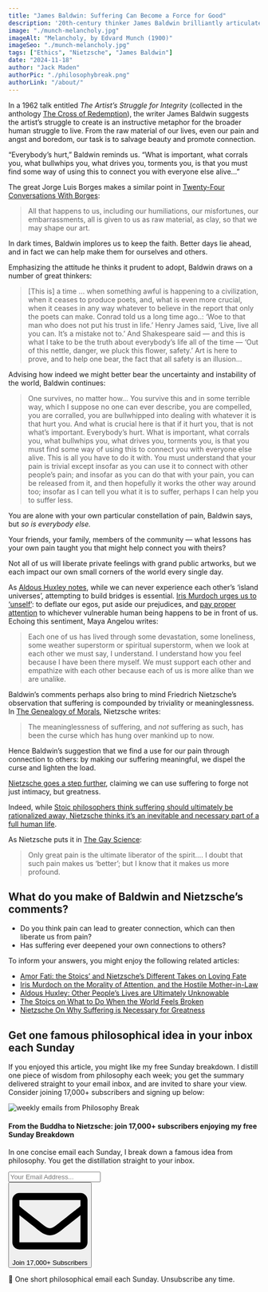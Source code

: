 ```yaml
---
title: "James Baldwin: Suffering Can Become a Force for Good"
description: '20th-century thinker James Baldwin brilliantly articulates how we can ease our personal and shared suffering by harnessing our pain as a force for good.'
image: "./munch-melancholy.jpg"
imageAlt: "Melancholy, by Edvard Munch (1900)"
imageSeo: "./munch-melancholy.jpg"
tags: ["Ethics", "Nietzsche", "James Baldwin"]
date: "2024-11-18"
author: "Jack Maden"
authorPic: "./philosophybreak.png"
authorLink: "/about/"
---
```


<span class="big-letter">I</span>n a 1962 talk entitled _The Artist’s Struggle for Integrity_ (collected in the anthology <a target="_blank" rel="noopener noreferrer sponsored" href="https://amzn.to/4fvTfQW">The Cross of Redemption</a>), the writer James Baldwin suggests the artist’s struggle to create is an instructive metaphor for the broader human struggle to live. From the raw material of our lives, even our pain and angst and boredom, our task is to salvage beauty and promote connection.

“Everybody’s hurt,” Baldwin reminds us. “What is important, what corrals you, what bullwhips you, what drives you, torments you, is that you must find some way of using this to connect you with everyone else alive…”

The great Jorge Luis Borges makes a similar point in <a target="_blank" rel="noopener noreferrer sponsored" href="https://amzn.to/48TztMN">Twenty-Four Conversations With Borges</a>: 

>All that happens to us, including our humiliations, our misfortunes, our embarrassments, all is given to us as raw material, as clay, so that we may shape our art.

In dark times, Baldwin implores us to keep the faith. Better days lie ahead, and in fact we can help make them for ourselves and others.

Emphasizing the attitude he thinks it prudent to adopt, Baldwin draws on a number of great thinkers:

>[This is] a time … when something awful is happening to a civilization, when it ceases to produce poets, and, what is even more crucial, when it ceases in any way whatever to believe in the report that only the poets can make. Conrad told us a long time ago..: ‘Woe to that man who does not put his trust in life.’ Henry James said, ‘Live, live all you can. It’s a mistake not to.’ And Shakespeare said — and this is what I take to be the truth about everybody’s life all of the time — ‘Out of this nettle, danger, we pluck this flower, safety.’ Art is here to prove, and to help one bear, the fact that all safety is an illusion…

Advising how indeed we might better bear the uncertainty and instability of the world, Baldwin continues:

>One survives, no matter how… You survive this and in some terrible way, which I suppose no one can ever describe, you are compelled, you are corralled, you are bullwhipped into dealing with whatever it is that hurt you. And what is crucial here is that if it hurt you, that is not what’s important. Everybody’s hurt. What is important, what corrals you, what bullwhips you, what drives you, torments you, is that you must find some way of using this to connect you with everyone else alive. This is all you have to do it with. You must understand that your pain is trivial except insofar as you can use it to connect with other people’s pain; and insofar as you can do that with your pain, you can be released from it, and then hopefully it works the other way around too; insofar as I can tell you what it is to suffer, perhaps I can help you to suffer less.

You are alone with your own particular constellation of pain, Baldwin says, but _so is everybody else._

Your friends, your family, members of the community — what lessons has your own pain taught you that might help connect you with theirs? 

Not all of us will liberate private feelings with grand public artworks, but we each impact our own small corners of the world every single day.

As [Aldous Huxley notes](/articles/aldous-huxley-other-peoples-lives-are-ultimately-unknowable/), while we can never experience each other’s ‘island universes’, attempting to build bridges is essential. [Iris Murdoch urges us to ‘unself’](/articles/iris-murdoch-unselfing-is-crucial-for-living-a-good-life/): to deflate our egos, put aside our prejudices, and [pay proper attention](/articles/iris-murdoch-on-the-morality-of-attention-and-the-hostile-mother-in-law/) to whichever vulnerable human being happens to be in front of us. Echoing this sentiment, Maya Angelou writes:

>Each one of us has lived through some devastation, some loneliness, some weather superstorm or spiritual superstorm, when we look at each other we must say, I understand. I understand how you feel because I have been there myself. We must support each other and empathize with each other because each of us is more alike than we are unalike.

Baldwin’s comments perhaps also bring to mind Friedrich Nietzsche’s observation that suffering is compounded by triviality or meaninglessness. In <a target="_blank" rel="noopener noreferrer sponsored" href="https://amzn.to/4fwuTGL">The Genealogy of Morals</a>, Nietzsche writes: 

>The meaninglessness of suffering, and _not_ suffering as such, has been the curse which has hung over mankind up to now.

Hence Baldwin’s suggestion that we find a use for our pain through connection to others: by making our suffering meaningful, we dispel the curse and lighten the load.

[Nietzsche goes a step further](/articles/nietzsche-on-why-suffering-is-necessary-for-greatness/), claiming we can use suffering to forge not just intimacy, but greatness.

Indeed, while [Stoic philosophers think suffering should ultimately be rationalized away, Nietzsche thinks it’s an inevitable and necessary part of a full human life](/articles/amor-fati-the-stoics-and-nietzsche-different-takes-on-loving-fate/).

As Nietzsche puts it in <a target="_blank" rel="noopener noreferrer sponsored" href="https://amzn.to/40RUSEq">The Gay Science</a>:

>Only great pain is the ultimate liberator of the spirit…. I doubt that such pain makes us ‘better’; but I know that it makes us more profound.

## What do you make of Baldwin and Nietzsche’s comments?

- Do you think pain can lead to greater connection, which can then liberate us from pain?
- Has suffering ever deepened your own connections to others?

To inform your answers, you might enjoy the following related articles:

- [Amor Fati: the Stoics’ and Nietzsche’s Different Takes on Loving Fate](/articles/amor-fati-the-stoics-and-nietzsche-different-takes-on-loving-fate/)
- [Iris Murdoch on the Morality of Attention, and the Hostile Mother-in-Law](/articles/iris-murdoch-on-the-morality-of-attention-and-the-hostile-mother-in-law/)
- [Aldous Huxley: Other People’s Lives are Ultimately Unknowable](/articles/aldous-huxley-other-peoples-lives-are-ultimately-unknowable/)
- [The Stoics on What to Do When the World Feels Broken](/articles/the-stoics-on-what-to-do-when-the-world-feels-broken/)
- [Nietzsche On Why Suffering is Necessary for Greatness](/articles/nietzsche-on-why-suffering-is-necessary-for-greatness/)

## Get one famous philosophical idea in your inbox each Sunday

<span class="big-letter">I</span>f you enjoyed this article, you might like my free Sunday breakdown. I distill one piece of wisdom from philosophy each week; you get the summary delivered straight to your email inbox, and are invited to share your view. Consider joining 17,000+ subscribers and signing up below:

<!--big subscribe-->
<div class="course-promo darkradial-background subscribe text-center">
    <img src="/static/6313d50bc32799a6c869239128784c7b/e7f7a/weekly-break.webp" alt="weekly emails from Philosophy Break">
    <h4>From the Buddha to Nietzsche: join 17,000+ subscribers enjoying my free Sunday Breakdown</h4>
    <p class="small-grey-font no-mar-bottom">In one concise email each Sunday, I break down a famous idea from philosophy. You get the distillation straight to your inbox.</p>
    <div class="small-pad-top">
        <form action="https://app.convertkit.com/forms/5812400/subscriptions" method="post" data-sv-form="5812400" data-uid="be0e52d3c0" data-format="inline" data-version="6" data-options="{&quot;settings&quot;:{&quot;after_subscribe&quot;:{&quot;action&quot;:&quot;message&quot;,&quot;success_message&quot;:&quot;Thank you, philosopher! Your welcome email will land in your inbox shortly.&quot;,&quot;redirect_url&quot;:&quot;/thank-you/&quot;},&quot;analytics&quot;:{&quot;google&quot;:null,&quot;fathom&quot;:null,&quot;facebook&quot;:null,&quot;segment&quot;:null,&quot;pinterest&quot;:null,&quot;sparkloop&quot;:null,&quot;googletagmanager&quot;:null},&quot;modal&quot;:{&quot;trigger&quot;:&quot;timer&quot;,&quot;scroll_percentage&quot;:null,&quot;timer&quot;:5,&quot;devices&quot;:&quot;all&quot;,&quot;show_once_every&quot;:15},&quot;powered_by&quot;:{&quot;show&quot;:false,&quot;url&quot;:&quot;https://convertkit.com/features/forms?utm_campaign=poweredby&amp;utm_content=form&amp;utm_medium=referral&amp;utm_source=dynamic&quot;},&quot;recaptcha&quot;:{&quot;enabled&quot;:false},&quot;return_visitor&quot;:{&quot;action&quot;:&quot;show&quot;,&quot;custom_content&quot;:&quot;&quot;},&quot;slide_in&quot;:{&quot;display_in&quot;:&quot;bottom_right&quot;,&quot;trigger&quot;:&quot;timer&quot;,&quot;scroll_percentage&quot;:null,&quot;timer&quot;:5,&quot;devices&quot;:&quot;all&quot;,&quot;show_once_every&quot;:15},&quot;sticky_bar&quot;:{&quot;display_in&quot;:&quot;top&quot;,&quot;trigger&quot;:&quot;timer&quot;,&quot;scroll_percentage&quot;:null,&quot;timer&quot;:5,&quot;devices&quot;:&quot;all&quot;,&quot;show_once_every&quot;:15}},&quot;version&quot;:&quot;6&quot;}" min-width="400 500 600 700 800">
        <div data-style="clean"><ul data-element="errors" data-group="alert"></ul><div data-element="fields" data-stacked="false">
            <div>
                <input name="email_address" aria-label="Your Email Address..." placeholder="Your Email Address..." required type="email" />
            </div>
            <button class="button primary" type="submit" data-element="submit"><div><div></div><div></div><div></div></div><span><svg xmlns="http://www.w3.org/2000/svg" viewBox="0 0 512 512"><path d="M464 64H48C21.49 64 0 85.49 0 112v288c0 26.51 21.49 48 48 48h416c26.51 0 48-21.49 48-48V112c0-26.51-21.49-48-48-48zm0 48v40.805c-22.422 18.259-58.168 46.651-134.587 106.49-16.841 13.247-50.201 45.072-73.413 44.701-23.208.375-56.579-31.459-73.413-44.701C106.18 199.465 70.425 171.067 48 152.805V112h416zM48 400V214.398c22.914 18.251 55.409 43.862 104.938 82.646 21.857 17.205 60.134 55.186 103.062 54.955 42.717.231 80.509-37.199 103.053-54.947 49.528-38.783 82.032-64.401 104.947-82.653V400H48z"/></svg>Join 17,000+ Subscribers</span></button>
            </div>
            </div>
        </form>
        <p class="tiny-mar-top no-mar-bottom review-font">💭 One short philosophical email each Sunday. Unsubscribe any time.</p>
    </div>
</div>
</div>
